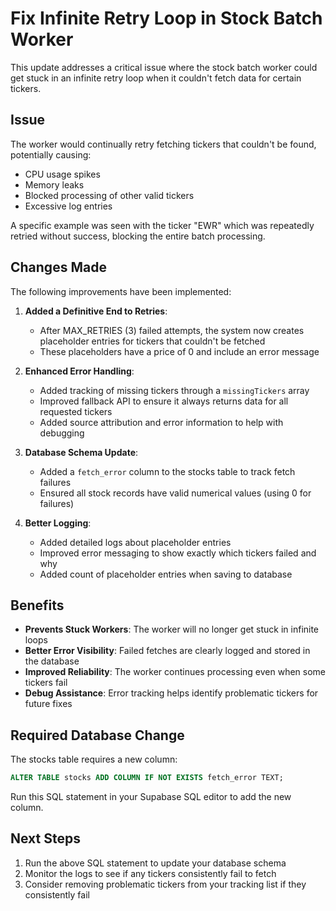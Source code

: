 # Fix Infinite Retry Loop in Stock Batch Worker

This update addresses a critical issue where the stock batch worker could get stuck in an infinite retry loop when it couldn't fetch data for certain tickers.

## Issue

The worker would continually retry fetching tickers that couldn't be found, potentially causing:

- CPU usage spikes
- Memory leaks
- Blocked processing of other valid tickers
- Excessive log entries

A specific example was seen with the ticker "EWR" which was repeatedly retried without success, blocking the entire batch processing.

## Changes Made

The following improvements have been implemented:

1. **Added a Definitive End to Retries**:

   - After MAX_RETRIES (3) failed attempts, the system now creates placeholder entries for tickers that couldn't be fetched
   - These placeholders have a price of 0 and include an error message

2. **Enhanced Error Handling**:

   - Added tracking of missing tickers through a `missingTickers` array
   - Improved fallback API to ensure it always returns data for all requested tickers
   - Added source attribution and error information to help with debugging

3. **Database Schema Update**:

   - Added a `fetch_error` column to the stocks table to track fetch failures
   - Ensured all stock records have valid numerical values (using 0 for failures)

4. **Better Logging**:
   - Added detailed logs about placeholder entries
   - Improved error messaging to show exactly which tickers failed and why
   - Added count of placeholder entries when saving to database

## Benefits

- **Prevents Stuck Workers**: The worker will no longer get stuck in infinite loops
- **Better Error Visibility**: Failed fetches are clearly logged and stored in the database
- **Improved Reliability**: The worker continues processing even when some tickers fail
- **Debug Assistance**: Error tracking helps identify problematic tickers for future fixes

## Required Database Change

The stocks table requires a new column:

```sql
ALTER TABLE stocks ADD COLUMN IF NOT EXISTS fetch_error TEXT;
```

Run this SQL statement in your Supabase SQL editor to add the new column.

## Next Steps

1. Run the above SQL statement to update your database schema
2. Monitor the logs to see if any tickers consistently fail to fetch
3. Consider removing problematic tickers from your tracking list if they consistently fail
